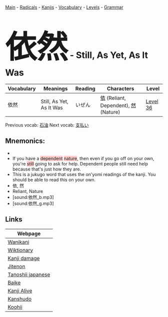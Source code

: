<style> bigfont {font-size: 100px}</style>
[Main](../README.md) -
[Radicals](../radicals.md) -
[Kanjis](../kanjis.md) -
[Vocabulary](../vocabulary.md) -
[Levels](../levels.md) -
[Grammar](../grammar.md)
# <bigfont> 依然</bigfont> - Still, As Yet, As It Was 

| Vocabulary | Meanings | Reading | Characters | Level |
| --- | --- | --- | --- | --- |
| 依然 | Still, As Yet, As It Was | いぜん |  [依](../kanjis/依.md) (Reliant, Dependent), [然](../kanjis/然.md) (Nature) | [Level 36](../levels/wk_level36.md) |

Previous vocab: [石油](石油.md) Next vocab: [支払い](支払い.md) 

## Mnemonics:

* 
* If you have a <span style="background-color:#ffcccb"> dependent</span> <span style="background-color:#ffcccb"> nature</span>, then even if you go off on your own, you're <span style="background-color:#ffcccb"> still</span> going to ask for help. Dependent people still need help because that's just how they are.
* This is a jukugo word that uses the on'yomi readings of the kanji. You should be able to read this on your own.
* 依, 然
* Reliant, Nature
* [sound:依然_b.mp3]
* [sound:依然_g.mp3]


## Links 

| Webpage |
| --- |
| [Wanikani          ](https://www.wanikani.com/kanji/依然) |
| [Wiktionary        ](https://en.wiktionary.org/wiki/依然) |
| [Kanji damage      ](http://www.kanjidamage.com/kanji/search?utf8=✓&q=依然) |
| [Jitenon           ](https://jitenon.com/kanji/依然) |
| [Tanoshii japanese ](https://www.tanoshiijapanese.com/dictionary/kanji.cfm?k=依然) |
| [Baike             ](https://baike.baidu.com/item/依然) |
| [Kanji Alive       ](https://app.kanjialive.com/依然) |
| [Kanshudo          ](https://www.kanshudo.com/searchmn?q=依然) |
| [Koohii            ](https://kanji.koohii.com/study/kanji/依然) |
